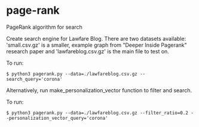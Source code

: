 # page-rank
PageRank algorithm for search

Create search engine for Lawfare Blog. There are two datasets available: 'small.csv.gz' is a smaller, example graph from "Deeper Inside Pagerank" research paper and 'lawfareblog.csv.gz' is the main file to test on.

To run:
```
$ python3 pagerank.py --data=./lawfareblog.csv.gz --search_query='corona'
```
Alternatively, run make_personalization_vector function to filter and search.

To run:
```
$ python3 pagerank.py --data=./lawfareblog.csv.gz --filter_ratio=0.2 --personalization_vector_query='corona'
```
